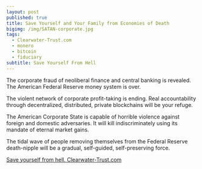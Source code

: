 ```yaml
---
layout: post
published: true
title: Save Yourself and Your Family from Economies of Death
bigimg: /img/SATAN-corporate.jpg
tags:
  - Clearwater-Trust.com
  - monero
  - bitcoin
  - fiduciary
subtitle: Save Yourself From Hell
---
```

The corporate fraud of neoliberal finance and central banking is revealed. The American Federal Reserve money system is over.

The violent network of corporate profit-taking is ending. Real accountability through decentralized, distributed, private blockchains will be your refuge.

The American Corporate State is capable of horrible violence against foreign and domestic adversaries. It will kill indiscriminately using its mandate of eternal market gains.

The tidal wave of people removing themselves from the Federal Reserve death-nipple will be a gradual, self-guided, self-preserving force.

[Save yourself from hell. Clearwater-Trust.com](https://clearwater-trust.com)

